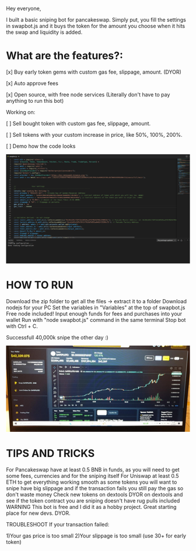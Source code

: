 Hey everyone,

I built a basic sniping bot for pancakeswap. Simply put, you fill the settings in swapbot.js and it buys the token for the amount you choose when it hits the swap and liquidity is added.


# What are the features?:

[x] Buy early token gems with custom gas fee, slippage, amount. (DYOR)

[x] Auto approve fees

[x] Open source, with free node services (Literally don't have to pay anything to run this bot)

Working on:

[ ] Sell bought token with custom gas fee, slippage, amount.

[ ] Sell tokens with your custom increase in price, like 50%, 100%, 200%.

[ ] Demo how the code looks


![Code preview](demo.png)


# HOW TO RUN

Download the zip folder to get all the files -> extract it to a folder
Download nodejs for your PC
Set the variables in "Variables" at the top of swapbot.js
Free node included!
Input enough funds for fees and purchases into your wallet
Run with "node swapbot.js" command in the same terminal
Stop bot with Ctrl + C.

Successfull 40,000k snipe the other day :)

![Code preview](success.png)

# TIPS AND TRICKS

For Pancakeswap have at least 0.5 BNB in funds, as you will need to get some fees, currencies and for the sniping itself
For Uniswap at least 0.5 ETH to get everything working smooth as some tokens you will want to snipe have big slippage and if the transaction fails you still pay the gas so don't waste money
Check new tokens on dextools
DYOR on dextools and see if the token contract you are sniping doesn't have rug pulls included
WARNING This bot is free and I did it as a hobby project. Great starting place for new devs. DYOR.

TROUBLESHOOT If your transaction failed:

1)Your gas price is too small 2)Your slippage is too small (use 30+ for early token)

